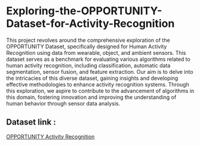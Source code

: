 # Exploring-the-OPPORTUNITY-Dataset-for-Activity-Recognition
This project revolves around the comprehensive exploration of the OPPORTUNITY Dataset, specifically designed for Human Activity Recognition using data from wearable, object, and ambient sensors. This dataset serves as a benchmark for evaluating various algorithms related to human activity recognition, including classification, automatic data segmentation, sensor fusion, and feature extraction. Our aim is to delve into the intricacies of this diverse dataset, gaining insights and developing effective methodologies to enhance activity recognition systems. Through this exploration, we aspire to contribute to the advancement of algorithms in this domain, fostering innovation and improving the understanding of human behavior through sensor data analysis.

## Dataset link :
[OPPORTUNITY Activity Recognition](https://archive.ics.uci.edu/dataset/226/opportunity+activity+recognition)
